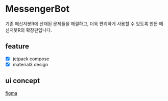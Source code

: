 # MessengerBot
기존 메신저봇R에 산재된 문제들을 해결하고, 더욱 편리하게 사용할 수 있도록 만든 메신저봇R의 확장판입니다.

## feature
- [x] jetpack compose
- [x] material3 design

## ui concept
[figma](https://www.figma.com/file/8mDTNn0OliFy8NDA3eJCru/renewal-messengerbot?type=design&node-id=54696%3A66&mode=dev)